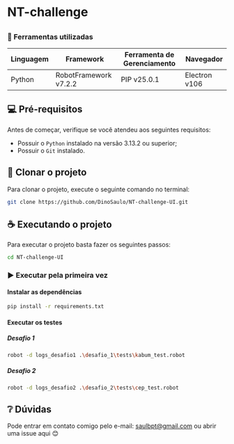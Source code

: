 # NT-challenge


##

<!--- Utilizando o exemplos do repositório https://github.com/iuricode/readme-template para esse README.md --->

###  📝 Ferramentas utilizadas
| Linguagem     | Framework             | Ferramenta de Gerenciamento | Navegador       |
|---------------|-----------------------|-----------------------------|-----------------|
| Python        | RobotFramework v7.2.2 | PIP v25.0.1                 | Electron v106   |

## 💻 Pré-requisitos

Antes de começar, verifique se você atendeu aos seguintes requisitos:

* Possuir o `Python` instalado na versão 3.13.2 ou superior;
* Possuir o `Git` instalado.

## 🚀 Clonar o projeto

Para clonar o projeto, execute o seguinte comando no terminal:


``` bash
git clone https://github.com/DinoSaulo/NT-challenge-UI.git
```

## ☕ Executando o projeto

Para executar o projeto basta fazer os seguintes passos:

```bash
cd NT-challenge-UI
```

### ▶️ Executar pela primeira vez

#### Instalar as dependências

```bash
pip install -r requirements.txt
```

#### Executar os testes


##### Desafio 1

```bash
robot -d logs_desafio1 .\desafio_1\tests\kabum_test.robot
```

##### Desafio 2

```bash
robot -d logs_desafio2 .\desafio_2\tests\cep_test.robot
```

## ❔ Dúvidas

Pode entrar em contato comigo pelo e-mail: saulbpt@gmail.com ou abrir uma issue aqui 😊